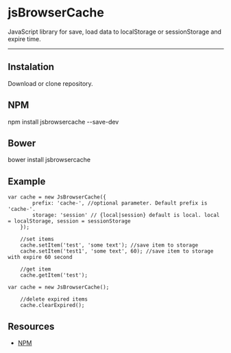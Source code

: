 # jsBrowserCache

JavaScript library for save, load data to localStorage or sessionStorage and expire time.

---

## Instalation

Download or clone repository.

## NPM

npm install jsbrowsercache --save-dev

## Bower

bower install jsbrowsercache

## Example

```
var cache = new JsBrowserCache({
        prefix: 'cache-', //optional parameter. Default prefix is 'cache-'.
        storage: 'session' // {local|session} default is local. local = localStorage, session = sessionStorage
    });

    //set items
    cache.setItem('test', 'some text'); //save item to storage
    cache.setItem('test1', 'some text', 60); //save item to storage with expire 60 second

    //get item
    cache.getItem('test');
```

```
var cache = new JsBrowserCache();
    
    //delete expired items
    cache.clearExpired();
```

## Resources

-   [NPM](https://www.npmjs.com/)
